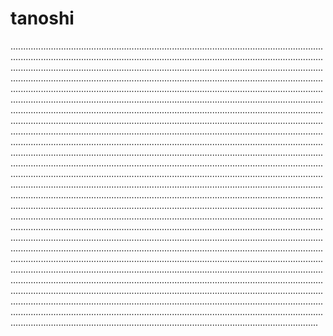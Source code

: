 # tanoshi
..................................................................................................................................................................................................................................................................................................................................................................................................................................................................................................................................................................................................................................................................................................................................................................................................................................................................................................................................................................................................................................................................................................................................................................................................................................................................................................................................................................................................................................................................................................................................................................................................................................................................................................................................................................................................................................................................................................................................................................................................................................................................................................................................................................................................................................................................................................................................................................................................................................................................................................................................................................................................................................................................................................................................................................................................................................................................................................................................................................................................................................................................................................................................................................................................................................................................................................................................................................................................................................................................................